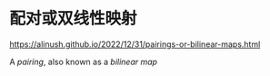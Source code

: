 # 配对或双线性映射

https://alinush.github.io/2022/12/31/pairings-or-bilinear-maps.html

A _pairing_, also known as a _bilinear map_